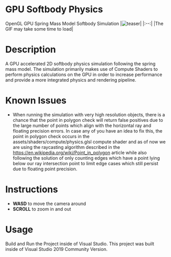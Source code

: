 # GPU Softbody Physics
OpenGL GPU Spring Mass Model Softbody Simulation
|![teaser](img/softbody2.gif)|
|:--:|
|The GIF may take some time to load|

Description
============
A GPU accelerated 2D softbody physics simulation following the spring mass model. The simulation primarily makes use of Compute Shaders to perform physics calculations on the GPU in order to increase performance and provide a more integrated physics and rendering pipeline.

Known Issues
============
* When running the simulation with very high resolution objects, there is a chance that the point in polygon check will return false positives due to the large number of points which align with the horizontal ray and floating precision errors. In case any of you have an idea to fix this, the point in polygon check occurs in the assets/shaders/compute/physics.glsl compute shader and as of now we are using the raycasting algorithm described in the https://en.wikipedia.org/wiki/Point_in_polygon article while also following the solution of only counting edges which have a point lying below our ray intersection point to limit edge cases which still persist due to floating point precision.
  
Instructions
============
* **WASD** to move the camera around
* **SCROLL** to zoom in and out

Usage
=====
Build and Run the Project inside of Visual Studio. This project was built inside of Visual Studio 2019 Community Version.
